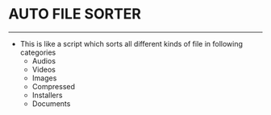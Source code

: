 # AUTO FILE SORTER
---

- This is like a script which sorts all different kinds of file in following categories
    - Audios
    - Videos
    - Images
    - Compressed
    - Installers
    - Documents
